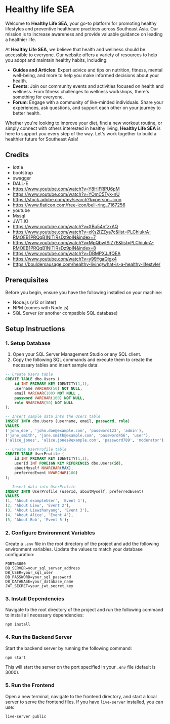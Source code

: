 # Healthy life SEA

Welcome to **Healthy Life SEA**, your go-to platform for promoting healthy lifestyles and preventive healthcare practices across Southeast Asia. Our mission is to increase awareness and provide valuable guidance on leading a healthier life.

At **Healthy Life SEA**, we believe that health and wellness should be accessible to everyone. Our website offers a variety of resources to help you adopt and maintain healthy habits, including:

- **Guides and Articles**: Expert advice and tips on nutrition, fitness, mental well-being, and more to help you make informed decisions about your health.
- **Events**: Join our community events and activities focused on health and wellness. From fitness challenges to wellness workshops, there's something for everyone.
- **Forum**: Engage with a community of like-minded individuals. Share your experiences, ask questions, and support each other on your journey to better health.

Whether you're looking to improve your diet, find a new workout routine, or simply connect with others interested in healthy living, **Healthy Life SEA** is here to support you every step of the way. Let's work together to build a healthier future for Southeast Asia!

## Credits
* lottie
* bootstrap
* swagger
* DALL-E
* https://www.youtube.com/watch?v=Y8HIFRPU6pM
* https://www.youtube.com/watch?v=YOmC5Tyk-nU
* https://stock.adobe.com/my/search?k=person+icon
* https://www.flaticon.com/free-icon/bell-ring_7167256
* youtube
* Mssql
* JWT.IO
* https://www.youtube.com/watch?v=XBu54nfzxAQ
* https://www.youtube.com/watch?v=xKs2IZZya7c&list=PLChiukrA-RMOEB1PRQqB1NITIRsDz9pIN&index=7
* https://www.youtube.com/watch?v=MpQbwtSiZ7E&list=PLChiukrA-RMOEB1PRQqB1NITIRsDz9pIN&index=8
* https://www.youtube.com/watch?v=DBMPXJJfQEA
* https://www.youtube.com/watch?v=y99YgaQjgx4
* https://bouldersausage.com/healthy-living/what-is-a-healthy-lifestyle/

## Prerequisites

Before you begin, ensure you have the following installed on your machine:
- Node.js (v12 or later)
- NPM (comes with Node.js)
- SQL Server (or another compatible SQL database)

## Setup Instructions

### 1. Setup Database

1. Open your SQL Server Management Studio or any SQL client.
2. Copy the following SQL commands and execute them to create the necessary tables and insert sample data:

```sql
-- Create Users table 
CREATE TABLE dbo.Users (
    id INT PRIMARY KEY IDENTITY(1,1),
    username VARCHAR(50) NOT NULL,
    email VARCHAR(100) NOT NULL ,
    password VARCHAR(100) NOT NULL,
    role NVARCHAR(50) NOT NULL
);

-- Insert sample data into the Users table
INSERT INTO dbo.Users (username, email, password, role)
VALUES 
('john_doe', 'john.doe@example.com', 'password123', 'admin'),
('jane_smith', 'jane.smith@example.com', 'password456', 'user'),
('alice_jones', 'alice.jones@example.com', 'password789', 'moderator');

-- Create UserProfile table
CREATE TABLE UserProfile (
    id INT PRIMARY KEY IDENTITY(1,1),
    userId INT FOREIGN KEY REFERENCES dbo.Users(id),
    aboutMyself NVARCHAR(MAX),
    preferredEvent NVARCHAR(100)
);

-- Insert data into UserProfile
INSERT INTO UserProfile (userId, aboutMyself, preferredEvent)
VALUES 
(1, 'About exampleUser', 'Event 1'),
(2, 'About Liew', 'Event 2'),
(3, 'About Liewzhanyang', 'Event 3'),
(4, 'About Alice', 'Event 4'),
(5, 'About Bob', 'Event 5');
```
### 2. Configure Environment Variables

Create a `.env` file in the root directory of the project and add the following environment variables. Update the values to match your database configuration:

    
    PORT=3000
    DB_SERVER=your_sql_server_address
    DB_USER=your_sql_user
    DB_PASSWORD=your_sql_password
    DB_DATABASE=your_database_name
    JWT_SECRET=your_jwt_secret_key
    

### 3. Install Dependencies

Navigate to the root directory of the project and run the following command to install all necessary dependencies:

    
    npm install
    

### 4. Run the Backend Server

Start the backend server by running the following command:

    
    npm start
    

This will start the server on the port specified in your `.env` file (default is 3000).

### 5. Run the Frontend

Open a new terminal, navigate to the frontend directory, and start a local server to serve the frontend files. If you have `live-server` installed, you can use:

    
    live-server public
    


 
